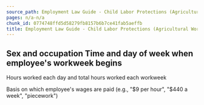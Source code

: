 ```yaml
---
source_path: Employment Law Guide - Child Labor Protections (Agricultural Work).md
pages: n/a-n/a
chunk_id: 0774748ffd5d58279fb8157b6b7ce41fab5aeffb
title: Employment Law Guide - Child Labor Protections (Agricultural Work)
---
```

## Sex and occupation Time and day of week when employee's workweek begins

Hours worked each day and total hours worked each workweek

Basis on which employee's wages are paid (e.g., "$9 per hour", "$440 a week", "piecework")
